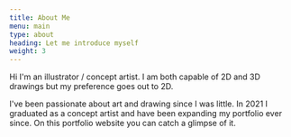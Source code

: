 ```yaml
---
title: About Me
menu: main
type: about
heading: Let me introduce myself
weight: 3
---
```

Hi I'm an illustrator / concept artist. I am both capable of 2D and 3D drawings but my preference goes out to 2D.

I've been passionate about art and drawing since I was little. In 2021 I graduated as a concept artist and have been expanding my portfolio ever since. On this portfolio website you can catch a glimpse of it.
